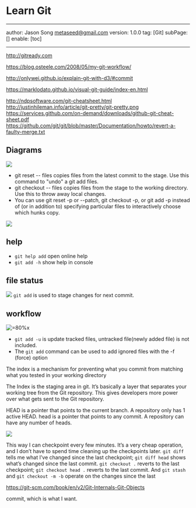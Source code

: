# Learn Git
---
author: Jason Song <metaseed@gmail.com>
version: 1.0.0
tag: [Git]
subPage: []
enable: [toc]

---

http://gitready.com

https://blog.osteele.com/2008/05/my-git-workflow/

http://onlywei.github.io/explain-git-with-d3/#commit

https://marklodato.github.io/visual-git-guide/index-en.html

http://ndpsoftware.com/git-cheatsheet.html
http://justinhileman.info/article/git-pretty/git-pretty.png
https://services.github.com/on-demand/downloads/github-git-cheat-sheet.pdf
https://github.com/git/git/blob/master/Documentation/howto/revert-a-faulty-merge.txt

## Diagrams

![](https://marklodato.github.io/visual-git-guide/basic-usage.svg)
* git reset -- files copies files from the latest commit to the stage. Use this command to "undo" a git add files. 
* git checkout -- files copies files from the stage to the working directory. Use this to throw away local changes.
* You can use git reset -p or --patch, git checkout -p, or git add -p instead of (or in addition to) specifying particular files to interactively choose which hunks copy.

![](https://marklodato.github.io/visual-git-guide/basic-usage-2.svg)

## help
* `git help add` open online help
* `git add -h` show help in console

## file status
![](https://git-scm.com/book/en/v2/images/lifecycle.png)
`git add` is used to stage changes for next commit.
## workflow
![=80%x](https://i.stack.imgur.com/MgaV9.png)

* `git add -u` is update tracked files, untracked file(newly added file) is not included.
* The `git add` command can be used to add ignored files with the -f (force) option

The index is a mechanism for preventing what you commit from matching what you tested in your working directory

The Index is the staging area in git. It’s basically a layer that separates your working tree from the Git repository. This gives developers more power over what gets sent to the Git repository.

HEAD is a pointer that points to the current branch. A repository only has 1 active HEAD.
head is a pointer that points to any commit. A repository can have any number of heads.

![](https://images.osteele.com/2008/git-workflow.png)

This way I can checkpoint every few minutes. It’s a very cheap operation, and I don’t have to spend time cleaning up the checkpoints later. `git diff` tells me what I’ve changed since the last checkpoint; `git diff head` shows what’s changed since the last commit. `git checkout .` reverts to the last checkpoint; `git checkout head .` reverts to the last commit. And `git stash` and `git checkout -m -b` operate on the changes since the last 

https://git-scm.com/book/en/v2/Git-Internals-Git-Objects

commit, which is what I want.